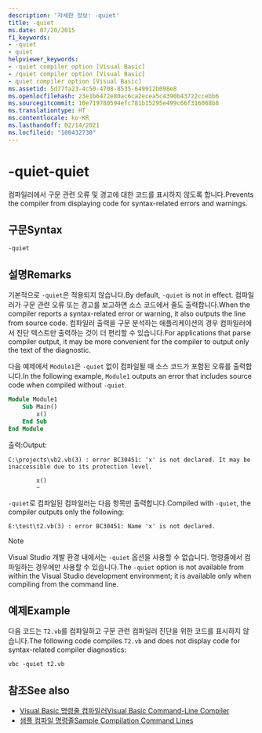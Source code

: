 ```yaml
---
description: '자세한 정보: -quiet'
title: -quiet
ms.date: 07/20/2015
f1_keywords:
- -quiet
- quiet
helpviewer_keywords:
- -quiet compiler option [Visual Basic]
- /quiet compiler option [Visual Basic]
- quiet compiler option [Visual Basic]
ms.assetid: 5d77fa23-4c50-4708-8535-649912b098e8
ms.openlocfilehash: 23e1b6472e80ac6ca2ecea5c4390b43722ccebb6
ms.sourcegitcommit: 10e719780594efc781b15295e499c66f316068b8
ms.translationtype: HT
ms.contentlocale: ko-KR
ms.lasthandoff: 02/14/2021
ms.locfileid: "100432730"
---
```

# <a name="-quiet"></a><span data-ttu-id="b6a7b-103">-quiet</span><span class="sxs-lookup"><span data-stu-id="b6a7b-103">-quiet</span></span>

<span data-ttu-id="b6a7b-104">컴파일러에서 구문 관련 오류 및 경고에 대한 코드를 표시하지 않도록 합니다.</span><span class="sxs-lookup"><span data-stu-id="b6a7b-104">Prevents the compiler from displaying code for syntax-related errors and warnings.</span></span>

## <a name="syntax"></a><span data-ttu-id="b6a7b-105">구문</span><span class="sxs-lookup"><span data-stu-id="b6a7b-105">Syntax</span></span>

```console
-quiet
```

## <a name="remarks"></a><span data-ttu-id="b6a7b-106">설명</span><span class="sxs-lookup"><span data-stu-id="b6a7b-106">Remarks</span></span>

<span data-ttu-id="b6a7b-107">기본적으로 `-quiet`은 적용되지 않습니다.</span><span class="sxs-lookup"><span data-stu-id="b6a7b-107">By default, `-quiet` is not in effect.</span></span> <span data-ttu-id="b6a7b-108">컴파일러가 구문 관련 오류 또는 경고를 보고하면 소스 코드에서 줄도 출력합니다.</span><span class="sxs-lookup"><span data-stu-id="b6a7b-108">When the compiler reports a syntax-related error or warning, it also outputs the line from source code.</span></span> <span data-ttu-id="b6a7b-109">컴파일러 출력을 구문 분석하는 애플리케이션의 경우 컴파일러에서 진단 텍스트만 출력하는 것이 더 편리할 수 있습니다.</span><span class="sxs-lookup"><span data-stu-id="b6a7b-109">For applications that parse compiler output, it may be more convenient for the compiler to output only the text of the diagnostic.</span></span>

<span data-ttu-id="b6a7b-110">다음 예제에서 `Module1`은 `-quiet` 없이 컴파일될 때 소스 코드가 포함된 오류를 출력합니다.</span><span class="sxs-lookup"><span data-stu-id="b6a7b-110">In the following example, `Module1` outputs an error that includes source code when compiled without `-quiet`.</span></span>

```vb
Module Module1
    Sub Main()
        x()
    End Sub
End Module
```

<span data-ttu-id="b6a7b-111">출력:</span><span class="sxs-lookup"><span data-stu-id="b6a7b-111">Output:</span></span>

```console
C:\projects\vb2.vb(3) : error BC30451: 'x' is not declared. It may be inaccessible due to its protection level.

        x()
        ~
```

<span data-ttu-id="b6a7b-112">`-quiet`로 컴파일된 컴파일러는 다음 항목만 출력합니다.</span><span class="sxs-lookup"><span data-stu-id="b6a7b-112">Compiled with `-quiet`, the compiler outputs only the following:</span></span>

```console
E:\test\t2.vb(3) : error BC30451: Name 'x' is not declared.
```

> [!NOTE]
> <span data-ttu-id="b6a7b-113">Visual Studio 개발 환경 내에서는 `-quiet` 옵션을 사용할 수 없습니다. 명령줄에서 컴파일하는 경우에만 사용할 수 있습니다.</span><span class="sxs-lookup"><span data-stu-id="b6a7b-113">The `-quiet` option is not available from within the Visual Studio development environment; it is available only when compiling from the command line.</span></span>

## <a name="example"></a><span data-ttu-id="b6a7b-114">예제</span><span class="sxs-lookup"><span data-stu-id="b6a7b-114">Example</span></span>

<span data-ttu-id="b6a7b-115">다음 코드는 `T2.vb`를 컴파일하고 구문 관련 컴파일러 진단을 위한 코드를 표시하지 않습니다.</span><span class="sxs-lookup"><span data-stu-id="b6a7b-115">The following code compiles `T2.vb` and does not display code for syntax-related compiler diagnostics:</span></span>

```console
vbc -quiet t2.vb
```

## <a name="see-also"></a><span data-ttu-id="b6a7b-116">참조</span><span class="sxs-lookup"><span data-stu-id="b6a7b-116">See also</span></span>

- [<span data-ttu-id="b6a7b-117">Visual Basic 명령줄 컴파일러</span><span class="sxs-lookup"><span data-stu-id="b6a7b-117">Visual Basic Command-Line Compiler</span></span>](index.md)
- [<span data-ttu-id="b6a7b-118">샘플 컴파일 명령줄</span><span class="sxs-lookup"><span data-stu-id="b6a7b-118">Sample Compilation Command Lines</span></span>](sample-compilation-command-lines.md)
